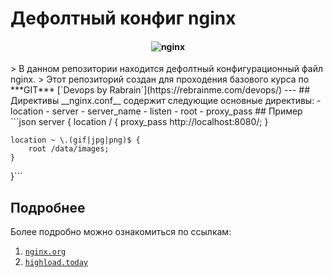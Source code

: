 # Дефолтный конфиг nginx
<h4 align=center>
  <img alt=nginx src="https://www.nginx.com/wp-content/uploads/2021/08/NGINX-Part-of-F5-horiz-black-type-1.svg">
</h4>
> В данном репозитории находится дефолтный конфигурационный файл nginx.
> Этот репозиторий создан для проходения базового курса по ***GIT***  [`Devops by Rabrain`](https://rebrainme.com/devops/)
---
## Директивы
__nginx.conf__ содержит следующие основные директивы:
- location
- server
- server_name 
- listen
- root
- proxy_pass
## Пример
```json server {
    location / {
        proxy_pass http://localhost:8080/;
    }

    location ~ \.(gif|jpg|png)$ {
        root /data/images;
    }
}```
## Подробнее
Более подробно можно ознакомиться по ссылкам:
1. [`nginx.org`](https://nginx.org/ru/docs/beginners_guide.html)
2. [`highload.today`](https://highload.today/nginx/)

